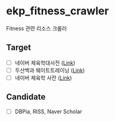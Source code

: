 # ekp_fitness_crawler
Fitness 관련 리소스 크롤러

## Target
- [ ] 네이버 체육학대사전 ([Link](http://terms.naver.com/list.nhn?cid=42876&categoryId=42876))
- [ ] 두산백과 웨이트트레이닝 ([Link](http://terms.naver.com/entry.nhn?docId=1208680&cid=40942&categoryId=31946))
- [ ] 네이버 체육학 사전 ([Link](http://terms.naver.com/list.nhn?cid=42877&categoryId=42877))

## Candidate
- [ ] DBPia, RISS, Naver Scholar

